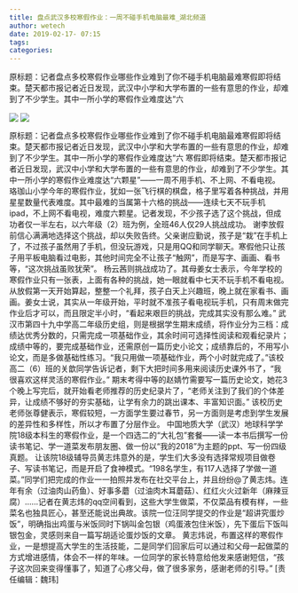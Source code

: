 ```yaml
---
title: 盘点武汉多校寒假作业：一周不碰手机电脑最难_湖北频道
author: wetech
date: 2019-02-17- 07:15
tags: 
categories: 
---
```

原标题：记者盘点多校寒假作业哪些作业难到了你不碰手机电脑最难寒假即将结束。楚天都市报记者近日发现，武汉中小学和大学布置的一些有意思的作业，却难到了不少学生。其中一所小学的寒假作业难度达“六
<!-- more -->
                
<img align="center" border="0" src="http://p1.ifengimg.com/a/2019_08/0fbe6b7796805f5_size22_w413_h310.jpg" />
                
<img align="center" border="0" src="http://p2.ifengimg.com/a/2016/0810/204c433878d5cf9size1_w16_h16.png" />
                
            
原标题：记者盘点多校寒假作业哪些作业难到了你不碰手机电脑最难寒假即将结束。楚天都市报记者近日发现，武汉中小学和大学布置的一些有意思的作业，却难到了不少学生。其中一所小学的寒假作业难度达“六
寒假即将结束。楚天都市报记者近日发现，武汉中小学和大学布置的一些有意思的作业，却难到了不少学生。其中一所小学的寒假作业难度达“六颗星”——一周不用手机、不上网、不看电视。
珞珈山小学今年的寒假作业，犹如一张飞行棋的棋盘，格子里写着各种挑战，并用星星数量代表难度。其中最难的当属第十六格的挑战——连续七天不玩手机ipad，不上网不看电视，难度六颗星。记者发现，不少孩子选了这个挑战，但成功者仅一半左右，以六年级（2）班为例，全班46人仅29人挑战成功。
谢李放假前信心满满地选择这个挑战，却以失败告终。父亲谢应勤说，孩子是“栽”在手机上了，不过孩子虽然用了手机，但没玩游戏，只是用QQ和同学聊天。寒假他只让孩子用平板电脑看过电影，其他时间完全不让孩子“触网”，而是写字、画画、看书等，“这次挑战虽败犹荣”。
杨云茜则挑战成功了。其母姜女士表示，今年学校的寒假作业只有一张表，上面有各种的挑战，她一眼就看中七天不玩手机不看电视。从放假第一天开始算起，整整一个礼拜，孩子白天上兴趣班，晚上就在家看书、画画。姜女士说，其实从一年级开始，平时就不准孩子看电视玩手机，只有周末做完作业后才可以，而且限定半小时，“看起来艰巨的挑战，完成其实没有那么难。”
武汉市第四十九中学高二年级历史组，则是根据学生期末成绩，将作业分为三档：成绩达优秀分数的，只需完成一项基础作业，其余时间可选择性阅读和观看纪录片；成绩中等的，要完成基础作业，还需原创一篇历史小论文；成绩靠后的，不用写小论文，而是多做基础性练习。“我只用做一项基础作业，两个小时就完成了。”该校高二（6）班的关歆同学告诉记者，剩下大把时间多用来阅读历史课外书了，“我很喜欢这样灵活的寒假作业。”
期末考得中等的赵婧竹需要写一篇历史论文，她花3个晚上写完后，就开始看老师推荐的历史纪录片了，“老师关注到了我们的个体差异，让成绩不够好的夯实基础，让学有余力的跳出课本、丰富知识面。”
该校历史老师张尊健表示，寒假较短，一方面学生要过春节，另一方面则是考虑到学生发展的差异性和多样性，所以才布置了分层作业。
中国地质大学（武汉）地球科学学院18级本科生的寒假作业，是一个四选二的“大礼包”套餐——读一本书后撰写一份读书笔记、学一道菜发布朋友圈、做一份以“我的2018”为主题的ppt、写一份四级真题。
让该院18级辅导员黄志炜意外的是，学生们大多没有选择常规项目做卷子、写读书笔记，而是开启了食神模式。“198名学生，有117人选择了学做一道菜。”同学们把完成的作业一一拍照并发布在社交平台上，并且纷纷@了黄志炜。连年有余（过油肉山药鱼）、好事多蘑（过油肉木耳蘑菇）、红红火火过新年（麻辣豆腐）……记者在黄志炜的qq空间看到，这些大学生做菜，不仅菜品有模有样，一些菜名也独具匠心，甚至还能说出典故。该院一位汪同学提交的作业是“超讲究蛋炒饭”，明确指出鸡蛋与米饭同时下锅叫金包银（鸡蛋液包住米饭），先下蛋后下饭叫银包金，灵感则来自一篇写胡适论蛋炒饭的文章。
黄志炜说，布置这样的寒假作业，一是想提高大学生的生活技能，二是同学们回家后可以通过和父母一起做菜的方式增进感情，体会不一样的年味。一位同学的家长特意给他发来感谢短信，“孩子这次回来变得懂事了，知道了心疼父母，做了很多家务，感谢老师的引导。”
[责任编辑：魏玮]
            
